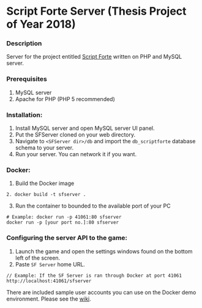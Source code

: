 # Script Forte Server (Thesis Project of Year 2018)

### Description
Server for the project entitled [Script Forte](https://github.com/skildfrix/SFServer) written on PHP and MySQL server.

### Prerequisites
1. MySQL server
2. Apache for PHP (PHP 5 recommended)

### Installation:
1. Install MySQL server and open MySQL server UI panel.
2. Put the SFServer cloned on your web directory.
3. Navigate to `<SFServer dir>/db` and import the `db_scriptforte` database schema to your server.
4. Run your server. You can network it if you want.

### Docker:
1. Build the Docker image
```
2. docker build -t sfserver .
```

3. Run the container to bounded to the available port of your PC
```
# Example: docker run -p 41061:80 sfserver
docker run -p [your port no.]:80 sfserver
```

### Configuring the server API to the game:
1. Launch the game and open the settings windows found on the bottom left of the screen. 
2. Paste `SF Server` home URL.
```
// Example: If the SF Server is ran through Docker at port 41061
http://localhost:41061/sfserver
```

There are included sample user accounts you can use on the Docker demo environment. Please see the [wiki](https://github.com/jdistro07/SFServer/wiki/DOCKER:-Sample-Accounts).
